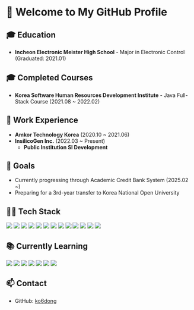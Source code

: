 <!--
## Hi there 👋

**ko6dong/ko6dong** is a ✨ _special_ ✨ repository because its `README.md` (this file) appears on your GitHub profile.

Here are some ideas to get you started:

- 🔭 I’m currently working on ...
- 🌱 I’m currently learning ...
- 👯 I’m looking to collaborate on ...
- 🤔 I’m looking for help with ...
- 💬 Ask me about ...
- 📫 How to reach me: ...
- 😄 Pronouns: ...
- ⚡ Fun fact: ...
-->

# 👋 Welcome to My GitHub Profile

## 🎓 Education
- **Incheon Electronic Meister High School** - Major in Electronic Control (Graduated: 2021.01)

## 🎓 Completed Courses
- **Korea Software Human Resources Development Institute** - Java Full-Stack Course (2021.08 ~ 2022.02)

## 💼 Work Experience
- **Amkor Technology Korea** (2020.10 ~ 2021.06)
- **InsilicoGen Inc.** (2022.03 ~ Present)
  - **Public Institution SI Development**

## 🎯 Goals
- Currently progressing through Academic Credit Bank System (2025.02 ~)
- Preparing for a 3rd-year transfer to Korea National Open University

## 🧑‍💻 Tech Stack
<p>
  <a href="https://www.java.com"><img src="https://img.shields.io/badge/Java-007396?style=flat&logo=java&logoColor=white"></a>
  <a href="https://www.javascript.com"><img src="https://img.shields.io/badge/JavaScript-F7DF1E?style=flat&logo=javascript&logoColor=black"></a>
  <a href="https://developer.mozilla.org/en-US/docs/Web/HTML"><img src="https://img.shields.io/badge/HTML-E34F26?style=flat&logo=html5&logoColor=white"></a>
  <a href="https://developer.mozilla.org/en-US/docs/Web/CSS"><img src="https://img.shields.io/badge/CSS-1572B6?style=flat&logo=css3&logoColor=white"></a>
  <a href="https://jquery.com"><img src="https://img.shields.io/badge/jQuery-0769AD?style=flat&logo=jquery&logoColor=white"></a>
  <a href="https://spring.io"><img src="https://img.shields.io/badge/Spring-6DB33F?style=flat&logo=spring&logoColor=white"></a>
  <a href="https://mybatis.org"><img src="https://img.shields.io/badge/MyBatis-1B1B1B?style=flat&logo=mybatis&logoColor=white"></a>
  <a href="https://www.docker.com"><img src="https://img.shields.io/badge/Docker-2496ED?style=flat&logo=docker&logoColor=white"></a>
  <a href="https://www.jenkins.io"><img src="https://img.shields.io/badge/Jenkins-D24939?style=flat&logo=jenkins&logoColor=white"></a>
  <a href="#"><img src="https://img.shields.io/badge/SQL-CC2927?style=flat&logo=microsoftsqlserver&logoColor=white"></a>
  <a href="https://www.mysql.com"><img src="https://img.shields.io/badge/MySQL-4479A1?style=flat&logo=mysql&logoColor=white"></a>
  <a href="https://www.postgresql.org"><img src="https://img.shields.io/badge/PostgreSQL-336791?style=flat&logo=postgresql&logoColor=white"></a>
  <a href="#"><img src="https://img.shields.io/badge/RDBMS-FF6F00?style=flat&logo=databricks&logoColor=white"></a>
</p>

## 📚 Currently Learning
<p>
  <a href="https://reactjs.org"><img src="https://img.shields.io/badge/React-61DAFB?style=flat&logo=react&logoColor=black"></a>
  <a href="https://www.typescriptlang.org"><img src="https://img.shields.io/badge/TypeScript-3178C6?style=flat&logo=typescript&logoColor=white"></a>
  <a href="https://spring.io/projects/spring-boot"><img src="https://img.shields.io/badge/Spring%20Boot-6DB33F?style=flat&logo=springboot&logoColor=white"></a>
  <a href="https://www.mongodb.com"><img src="https://img.shields.io/badge/MongoDB-47A248?style=flat&logo=mongodb&logoColor=white"></a>
  <a href="https://kubernetes.io"><img src="https://img.shields.io/badge/Kubernetes-326CE5?style=flat&logo=kubernetes&logoColor=white"></a>
  <a href="https://www.atlassian.com/devops"><img src="https://img.shields.io/badge/DevOps-0075A8?style=flat&logo=devops&logoColor=white"></a>
  <a href="https://redis.io"><img src="https://img.shields.io/badge/Redis-D92C3F?style=flat&logo=redis&logoColor=white"></a>
</p>

## 📫 Contact
- GitHub: [ko6dong](https://github.com/ko6dong)

